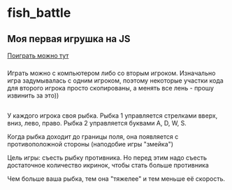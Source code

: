# fish_battle
## Моя первая игрушка на JS
[Поиграть можно тут](https://muratbyazrov.github.io/fish_battle/)
###
Играть можно с компьютером либо со вторым игроком.
Изначально игра задумывалась с одним игроком, поэтому некоторые участки кода для второго игрока просто скопированы, а менять все лень - прошу извинить за это))

## 
У каждого игрока своя рыбка.
Рыбка 1 управляется стрелками вверх, вниз, лево, право.
Рыбка 2 управляется буквами A, D, W, S.

Когда рыбка доходит до границы поля, она появляется с противоположной стороны
(наподобие игры "змейка")

Цель игры: съесть рыбку противника. Но перед этим надо 
съесть достаточное количество икринок, чтобы стать больше противника

Чем больше ваша рыбка, тем она "тяжелее" и тем меньше её скорость.
##
